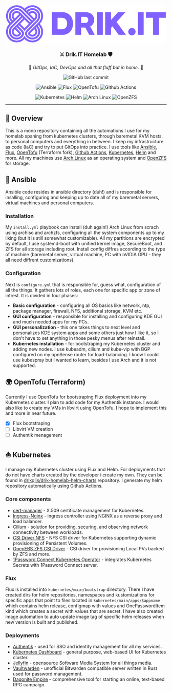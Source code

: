 <div align="center">
<img src="files/drik-it-logo.svg" alt="drik-it-logo" width="500"/>

### ⚔️ Drik.IT Homelab 🛡️
💾 *GitOps, IaC, DevOps and all that fluff but in home.* 🏡

![GitHub last commit](https://img.shields.io/github/last-commit/drikqlis/drik-homelab?logo=github&style=for-the-badge&color=8060ff)

![Ansible](https://img.shields.io/badge/ansible-8060ff?style=for-the-badge&logo=ansible&logoColor=white&link=https%3A%2F%2Fwww.ansible.com%2F)
![Flux](https://img.shields.io/badge/flux-8060ff?style=for-the-badge&logo=flux&logoColor=white&link=https%3A%2F%2Ffluxcd.io%2F)
![OpenTofu](https://img.shields.io/badge/opentofu-8060ff?style=for-the-badge&logo=opentofu&logoColor=white&link=https%3A%2F%2Fopentofu.org%2F)
![Github Actions](https://img.shields.io/badge/github_actions-8060ff?style=for-the-badge&logo=github-actions&logoColor=white&link=https%3A%2F%2Fdocs.github.com%2Fen%2Factions)

![Kubernetes](https://img.shields.io/badge/kubernetes-8060ff?style=for-the-badge&logo=kubernetes&logoColor=white&link=https%3A%2F%2Fkubernetes.io%2F)
![Helm](https://img.shields.io/badge/helm-8060ff?style=for-the-badge&logo=helm&logoColor=white&link=https%3A%2F%2Fhelm.sh%2F)
![Arch Linux](https://img.shields.io/badge/arch_linux-8060ff?style=for-the-badge&logo=arch-linux&logoColor=white&link=https%3A%2F%2Farchlinux.org%2F)
![OpenZFS](https://img.shields.io/badge/openzfs-8060ff?style=for-the-badge&logo=openzfs&logoColor=white&color=8060ff&link=https%3A%2F%2Farchlinux.org%2F)


</div>

---

## 📔 Overview
This is a mono repository containing all the automations I use for my homelab spaning from kubernetes clusters, through baremetal KVM hosts, to personal computers and everything in between. I keep my infrastructure as code (IaC) and try to put GitOps into practice. I use tools like [Ansible](https://www.ansible.com), [Flux](https://fluxcd.io), [OpenTofu](https://opentofu.org) (Terraform fork), [Github Actions](https://docs.github.com/en/actions), [Kubernetes](https://kubernetes.io), [Helm](https://helm.sh) and more. All my machines use [Arch Linux](https://archlinux.org) as an operating system and [OpenZFS](https://openzfs.org) for storage.

## 🐧 Ansible
Ansible code resides in ansible directory (duh!) and is responsible for insalling, configuring and keeping up to date all of my baremetal servers, virtual machines and personal computers.

### Installation
My `install.yml` playbook can install (duh again!) Arch Linux from scrach using archiso and archzfs, configuring all the system components up to my liking (but it is still somewhat customizable). All my partitions are encrypted by default, I use systemd-boot with unified kernel image, SecureBoot, and ZFS for all storage including root. Install config diffres according to the type of machine (baremetal server, virtual machine, PC with nVIDIA GPU - they all need diffrent customizations).

### Configuration
Next is `configure.yml` that is responsible for, guess what, configuration of all the things. It gathers lots of roles, each one for specific app or zone of intrest. It is divided in four phases:
- **Basic configuration** - configuring all OS basics like network, ntp, package manager, firewall, NFS, additional storage, KVM etc.
- **GUI configuration** - responsible for installing and configuring KDE GUI and much needed apps for my PCs.
- **GUI personalization** - this one takes things to next level and personalizes KDE system apps and some others just how I like it, so I don't have to set anything in those pesky menus after reinstall.
- **Kubernetes installation** - for bootstraping my Kubernetes cluster and adding new nodes. I use kubeadm, cilium and kube-vip with BGP configured on my opnSense router for load-balancing. I know I could use kubespray but I wanted to learn, besides I use Arch and it is not supported.

## 🌍 OpenTofu (Terraform)
Currently I use OpenTofu for bootstraping Flux deployment into my Kubernetes cluster. I plan to add code for my Authentik instance. I would also like to create my VMs in libvirt using OpenTofu. I hope to implement this and more in near future.
- [x] Flux bootstraping
- [ ] Libvirt VM creation
- [ ] Authentik menagement

## ⛵ Kubernetes
I manage my Kubernetes cluster using Flux and Helm. For deployments that do not have charts created by the developer i create my own. They can be found in [drikqlis/drik-homelab-helm-charts](https://github.com/drikqlis/drik-homelab-helm-charts) repository. I generate my helm repository automatically using Github Actions.

### Core components
- [cert-manager](https://cert-manager.io/) - X.509 certificate management for Kubernetes.
- [Ingress-Nginx](https://kubernetes.github.io/ingress-nginx/) - ingress controller using NGINX as a reverse proxy and load balancer.
- [Cilium](https://cilium.io) - solution for providing, securing, and observing network connectivity between workloads.
- [CSI Driver NFS](https://github.com/kubernetes-csi/csi-driver-nfs) - NFS CSI driver for Kubernetes supporting dynamic provisioning of Persistent Volumes.
- [OpenEBS ZFS CSI Driver](https://github.com/openebs/zfs-localpv) - CSI driver for provisioning Local PVs backed by ZFS and more.
- [1Password Connect Kubernetes Operator](https://developer.1password.com/docs/k8s/k8s-operator) - integrates Kubernetes Secrets with 1Password Connect server.

### Flux
Flux is installed into `kubernetes/main/bootstrap` directory. There I have created dirs for helm repositories, namespaces and kustomizations for specific apps that point to files located in `kubernetes/main/apps/$appname` which contains helm release, configmap with values and OnePasswordItem kind which creates a secret with values that are secret. I have also created image automation to auto update image tag of specific helm releases when new version is built and published.

### Deployments
- [Authentik](https://goauthentik.io/) - used for SSO and identity management for all my services.
- [Kubernetes Dashboard](https://github.com/kubernetes/dashboard) - general purpose, web-based UI for Kubernetes cluster.
- [Jellyfin](https://jellyfin.org) - opensource Software Media System for all things media.
- [Vaultwarden](https://github.com/dani-garcia/vaultwarden) - unofficial Bitwarden compatible server written in Rust used for password management.
- [Dagonite Empire](https://github.com/KrystianKempski/DagoniteEmpire) - comprehensive tool for starting an online, text-based RPG campaign.